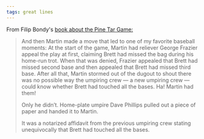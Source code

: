 ```yaml
---
tags: great lines
---
```



From Filip Bondy's [book about the Pine Tar Game:](https://bookshop.org/books/the-pine-tar-game-the-kansas-city-royals-the-new-york-yankees-and-baseball-s-most-absurd-and-entertaining-controversy/9781476777184) 

> And then Martin made a move that led to one of my favorite baseball moments: At the start of the game, Martin had reliever George Frazier appeal the play at first, claiming Brett had missed the bag during his home-run trot. When that was denied, Frazier appealed that Brett had missed second base and then appealed that Brett had missed third base. After all that, Martin stormed out of the dugout to shout there was no possible way the umpiring crew — a new umpiring crew — could know whether Brett had touched all the bases. Ha! Martin had them!</p>
> 
> Only he didn’t. Home-plate umpire Dave Phillips pulled out a piece of paper and handed it to Martin.</p>
> 
> It was a notarized affidavit from the previous umpiring crew stating unequivocally that Brett had touched all the bases.</p>